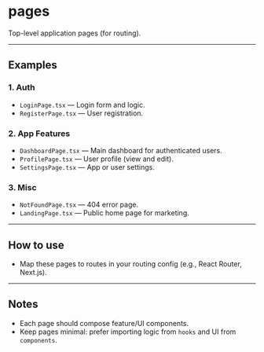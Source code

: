 # pages

Top-level application pages (for routing).

---

## Examples

### 1. Auth
- `LoginPage.tsx` — Login form and logic.
- `RegisterPage.tsx` — User registration.

### 2. App Features
- `DashboardPage.tsx` — Main dashboard for authenticated users.
- `ProfilePage.tsx` — User profile (view and edit).
- `SettingsPage.tsx` — App or user settings.

### 3. Misc
- `NotFoundPage.tsx` — 404 error page.
- `LandingPage.tsx` — Public home page for marketing.

---

## How to use

- Map these pages to routes in your routing config (e.g., React Router, Next.js).

---

## Notes

- Each page should compose feature/UI components.
- Keep pages minimal: prefer importing logic from `hooks` and UI from `components`.
